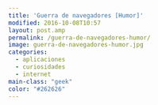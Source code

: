 ```yaml
---
title: 'Guerra de navegadores [Humor]'
modified: 2016-10-08T10:57
layout: post.amp
permalink: /guerra-de-navegadores-humor/
image: guerra-de-navegadores-humor.jpg
categories:
  - aplicaciones
  - curiosidades
  - internet
main-class: "geek"
color: "#262626"
---
```


<figure>
    <amp-img on="tap:lightbox1" role="button" tabindex="0" layout="responsive" src="/assets/img/guerra-de-navegadores-humor.jpg" alt="{{ title }}" title="{{ title }}" width="674" height="521"></amp-img>
</figure>

<!--ad-->
